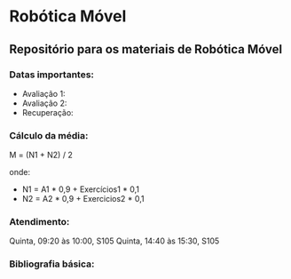 # Robótica Móvel

## Repositório para os materiais de Robótica Móvel

### Datas importantes:
- Avaliação 1: 
- Avaliação 2: 
- Recuperação: 

### Cálculo da média:
M = (N1 + N2) / 2

onde:
- N1 = A1 * 0,9 + Exercícios1 * 0,1
- N2 = A2 * 0,9 + Exercicios2 * 0,1

### Atendimento:
Quinta, 09:20 às 10:00, S105
Quinta, 14:40 às 15:30, S105



### Bibliografia básica:
